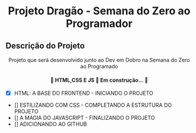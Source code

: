 <h1 align="center">Projeto Dragão - Semana do Zero ao Programador</h1>

## Descrição do Projeto
<p align="center">Projeto que será  desenvolvido junto ao Dev em Dobro na Semana do Zero ao Programado</p>

<h4 align="center"> 
	🚧  HTML,CSS E JS 🚀 Em construção...  🚧
</h4>

- [x] HTML: A BASE DO FRONTEND - INICIANDO O PROJETO
- []  ESTILIZANDO COM CSS - COMPLETANDO A ESTRUTURA DO PROJETO
- [] A MAGIA DO JAVASCRIPT - FINALIZANDO O PROJETO
- []  ADICIONANDO AO GITHUB